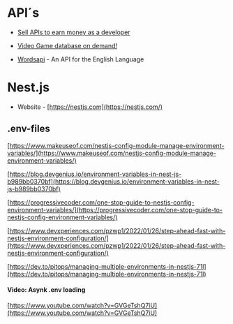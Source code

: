# API´s
* [Sell APIs to earn money as a developer](https://rapidapi.com/guides/call-apis-react-query)

* [Video Game database on demand!](https://www.igdb.com/api)
* [Wordsapi](https://www.wordsapi.com/) - An API for the English Language


# Nest.js 
- Website - [https://nestjs.com](https://nestjs.com/)

## .env-files
[https://www.makeuseof.com/nestjs-config-module-manage-environment-variables/](https://www.makeuseof.com/nestjs-config-module-manage-environment-variables/)

[https://blog.devgenius.io/environment-variables-in-nest-js-b989bb0370bf](https://blog.devgenius.io/environment-variables-in-nest-js-b989bb0370bf)

[https://progressivecoder.com/one-stop-guide-to-nestjs-config-environment-variables/](https://progressivecoder.com/one-stop-guide-to-nestjs-config-environment-variables/)

[https://www.devxperiences.com/pzwp1/2022/01/26/step-ahead-fast-with-nestjs-environment-configuration/](https://www.devxperiences.com/pzwp1/2022/01/26/step-ahead-fast-with-nestjs-environment-configuration/)

[https://dev.to/pitops/managing-multiple-environments-in-nestjs-71l](https://dev.to/pitops/managing-multiple-environments-in-nestjs-71l)

#### Video: Asynk .env loading
[https://www.youtube.com/watch?v=GVGeTshQ7iU](https://www.youtube.com/watch?v=GVGeTshQ7iU)